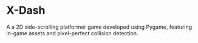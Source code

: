 # X-Dash
A a 2D side-scrolling platformer game developed using Pygame, featuring in-game assets and pixel-perfect collision detection.
